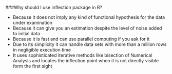 ###Why should I use inflection package in R?
* Because it does not imply any kind of functional hypothesis for the data under examination
* Because it can give you an estimation despite the level of noise added to initial data
* Because it is fast and can use parallel computing if you ask for it
* Due to its simplicity it can handle data sets with more than a million rows in negligible execution time
* It uses sophisticated iterative methods like bisection of Numerical Analysis and locates the inflection point when it is not directly visible form the first sight 